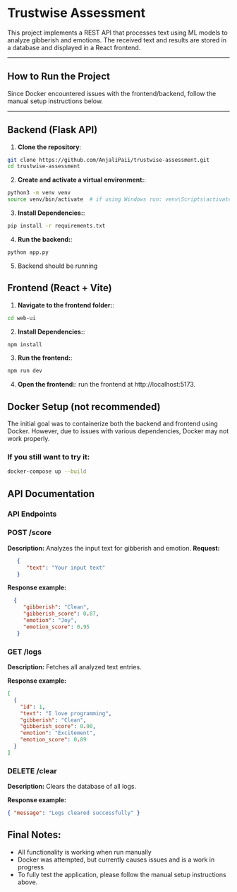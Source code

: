 # **Trustwise Assessment**

This project implements a REST API that processes text using ML models to analyze gibberish and emotions. The received text and results are stored in a database and displayed in a React frontend.

---

## **How to Run the Project**
Since Docker encountered issues with the frontend/backend, follow the manual setup instructions below.

---

## **Backend (Flask API)**
1. **Clone the repository**:
```sh
git clone https://github.com/AnjaliPaii/trustwise-assessment.git
cd trustwise-assessment
```

2. **Create and activate a virtual environment:**:
```sh
python3 -m venv venv
source venv/bin/activate  # if using Windows run: venv\Scripts\activate
```

3. **Install Dependencies:**:
```sh
pip install -r requirements.txt
```

4. **Run the backend:**:
```sh
python app.py
```
5. Backend should be running

## **Frontend (React + Vite)**
1. **Navigate to the frontend folder:**:
```sh
cd web-ui
```

2. **Install Dependencies:**:
```sh
npm install
```
3. **Run the frontend:**:
```sh
npm run dev
```
4. **Open the frontend:**:
run the frontend at http://localhost:5173.

## Docker Setup (not recommended)
The initial goal was to containerize both the backend and frontend using Docker. However, due to issues with various dependencies, Docker may not work properly.

### If you still want to try it:
```sh
docker-compose up --build
```

## API Documentation

### **API Endpoints**
### **POST /score**
**Description:** Analyzes the input text for gibberish and emotion.
**Request:**
```json
   {
      "text": "Your input text"
   }
```

**Response example:**
```json
  {
     "gibberish": "Clean",
     "gibberish_score": 0.87,
     "emotion": "Joy",
     "emotion_score": 0.95
   }
```
### **GET /logs**
**Description:** Fetches all analyzed text entries.

**Response example:**
```json
[
  {
    "id": 1,
    "text": "I love programming",
    "gibberish": "Clean",
    "gibberish_score": 0.90,
    "emotion": "Excitement",
    "emotion_score": 0.89
  }
]
```

### **DELETE /clear**
**Description:** Clears the database of all logs.
  
**Response example:**
```json
{ "message": "Logs cleared successfully" }
```
  
## Final Notes:
-  All functionality is working when run manually
-  Docker was attempted, but currently causes issues and is a work in progress
-  To fully test the application, please follow the manual setup instructions above.
